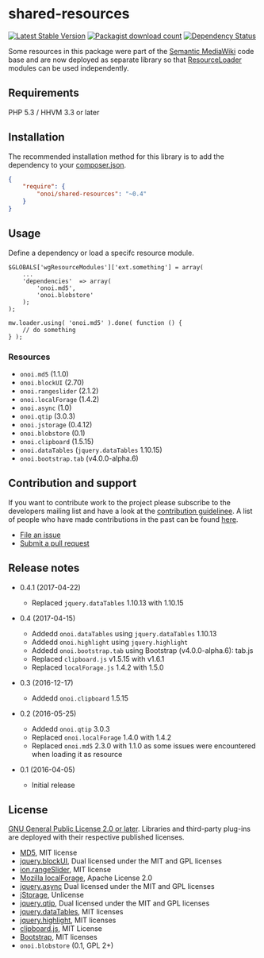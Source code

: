 # shared-resources

[![Latest Stable Version](https://poser.pugx.org/onoi/shared-resources/version.png)](https://packagist.org/packages/onoi/shared-resources)
[![Packagist download count](https://poser.pugx.org/onoi/shared-resources/d/total.png)](https://packagist.org/packages/onoi/shared-resources)
[![Dependency Status](https://www.versioneye.com/php/onoi:shared-resources/badge.png)](https://www.versioneye.com/php/onoi:shared-resources)

Some resources in this package were part of the [Semantic MediaWiki][smw] code base and are
now deployed as separate library so that [ResourceLoader][rl] modules can be used independently.

## Requirements

PHP 5.3 / HHVM 3.3 or later

## Installation

The recommended installation method for this library is to add
the dependency to your [composer.json][composer].

```json
{
	"require": {
		"onoi/shared-resources": "~0.4"
	}
}
```

## Usage

Define a dependency or load a specifc resource module.

```
$GLOBALS['wgResourceModules']['ext.something'] = array(
	...
	'dependencies'  => array(
		'onoi.md5',
		'onoi.blobstore'
	);
);
```
```
mw.loader.using( 'onoi.md5' ).done( function () {
	// do something
} );
```

### Resources

- `onoi.md5` (1.1.0)
- `onoi.blockUI` (2.70)
- `onoi.rangeslider` (2.1.2)
- `onoi.localForage` (1.4.2)
- `onoi.async` (1.0)
- `onoi.qtip` (3.0.3)
- `onoi.jstorage` (0.4.12)
- `onoi.blobstore` (0.1)
- `onoi.clipboard` (1.5.15)
- `onoi.dataTables` (`jquery.dataTables` 1.10.15)
- `onoi.bootstrap.tab` (v4.0.0-alpha.6)

## Contribution and support

If you want to contribute work to the project please subscribe to the
developers mailing list and have a look at the [contribution guidelinee](/CONTRIBUTING.md).
A list of people who have made contributions in the past can be found [here][contributors].

* [File an issue](https://github.com/onoi/shared-resources/issues)
* [Submit a pull request](https://github.com/onoi/shared-resources/pulls)

## Release notes

- 0.4.1 (2017-04-22)
  - Replaced `jquery.dataTables` 1.10.13 with 1.10.15
  
- 0.4 (2017-04-15)
  - Addedd `onoi.dataTables` using `jquery.dataTables` 1.10.13
  - Addedd `onoi.highlight` using `jquery.highlight`
  - Addedd `onoi.bootstrap.tab` using Bootstrap (v4.0.0-alpha.6): tab.js
  - Replaced `clipboard.js` v1.5.15 with v1.6.1
  - Replaced `localForage.js` 1.4.2 with 1.5.0

- 0.3 (2016-12-17)
  - Addedd `onoi.clipboard` 1.5.15

- 0.2 (2016-05-25)
  - Addedd `onoi.qtip` 3.0.3
  - Replaced `onoi.localForage` 1.4.0 with 1.4.2
  - Replaced `onoi.md5` 2.3.0 with 1.1.0 as some issues were encountered when loading it as resource

- 0.1 (2016-04-05)
  - Initial release

## License

[GNU General Public License 2.0 or later][license]. Libraries and third-party
plug-ins are deployed with their respective published licenses.

- [MD5](https://github.com/blueimp/JavaScript-MD5), MIT license
- [jquery.blockUI](http://malsup.com/jquery/block/), Dual licensed under the MIT and GPL licenses
- [ion.rangeSlider](https://github.com/IonDen/ion.rangeSlider), MIT license
- [Mozilla localForage](https://github.com/mozilla/localForage/releases), Apache License 2.0
- [jquery.async](http://mess.genezys.net/jquery/jquery.async.php) Dual licensed under the MIT and GPL licenses
- [jStorage](https://github.com/andris9/jStorage), Unlicense
- [jquery.qtip](http://qtip2.com/), Dual licensed under the MIT and GPL licenses
- [jquery.dataTables](https://datatables.net/), MIT licenses
- [jquery.highlight](http://bartaz.github.io/sandbox.js/jquery.highlight.html/), MIT licenses
- [clipboard.js](https://github.com/zenorocha/clipboard.js), MIT License
- [Bootstrap](https://github.com/twbs/bootstrap), MIT licenses
- `onoi.blobstore` (0.1, GPL 2+)

[composer]: https://getcomposer.org/
[contributors]: https://github.com/onoi/shared-resources/graphs/contributors
[license]: https://www.gnu.org/copyleft/gpl.html
[travis]: https://travis-ci.org/onoi/shared-resources
[smw]: https://github.com/SemanticMediaWiki/SemanticMediaWiki/
[rl]: https://www.mediawiki.org/wiki/ResourceLoader
